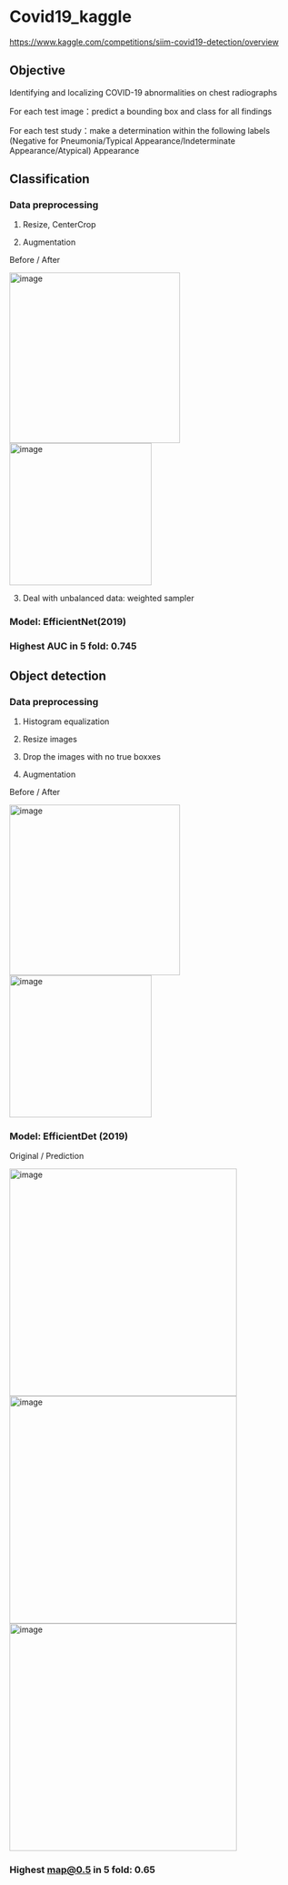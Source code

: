 # Covid19_kaggle

https://www.kaggle.com/competitions/siim-covid19-detection/overview

## Objective

Identifying and localizing COVID-19 abnormalities on chest radiographs

For each test image：predict a bounding box and class for all findings

For each test study：make a determination within the following labels (Negative for Pneumonia/Typical Appearance/Indeterminate Appearance/Atypical) Appearance

## Classification

### Data preprocessing

1. Resize, CenterCrop

2. Augmentation

Before / After

<img width="300" alt="image" src="https://user-images.githubusercontent.com/77607182/178152795-5aa34627-e761-4467-940b-b137aacac20c.png"><img width="250" alt="image" src="https://user-images.githubusercontent.com/77607182/178152801-3c45791c-533b-4459-bdc6-17a23be7c314.png">

3. Deal with unbalanced data: weighted sampler

### Model: EfficientNet(2019)

### Highest AUC in 5 fold: 0.745

## Object detection

### Data preprocessing

1. Histogram equalization

2. Resize images

3. Drop the images with no true boxxes

4. Augmentation

Before / After

<img width="300" alt="image" src="https://user-images.githubusercontent.com/77607182/178152769-2276f86c-efa3-47c0-8cce-217f698a3594.png"><img width="250" alt="image" src="https://user-images.githubusercontent.com/77607182/178152777-65e14188-1496-45fa-96e6-cdf52f491ab3.png">

### Model: EfficientDet (2019)

Original / Prediction

<img width="400" alt="image" src="https://user-images.githubusercontent.com/77607182/178152870-e1f0ed75-d5bd-427e-80f8-0fc61595712b.png">
<img width="400" alt="image" src="https://user-images.githubusercontent.com/77607182/178152875-82b5208f-28b9-4f60-ae1c-45bbbc9ceefa.png">
<img width="400" alt="image" src="https://user-images.githubusercontent.com/77607182/178152879-7bfb574c-af82-4467-afe4-cff5acfbbba5.png">

### Highest map@0.5 in 5 fold: 0.65
